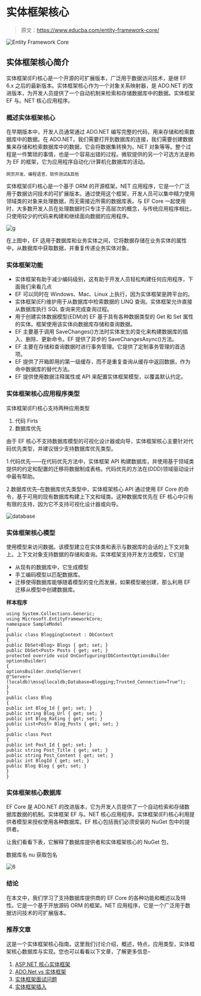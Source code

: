 # 实体框架核心

> 原文：<https://www.educba.com/entity-framework-core/>

![Entity Framework Core](img/ce6c2a22153f7cae82bb258964a26cbc.png)



## 实体框架核心简介

实体框架(EF)核心是一个开源的可扩展版本，广泛用于数据访问技术，是继 EF 6.x 之后的最新版本。实体框架核心作为一个对象关系映射器，是 ADO.NET 的改进版本，为开发人员提供了一个自动机制来检索和存储数据库中的数据。实体框架 EF 与。NET 核心应用程序。

### 概述实体框架核心

在早期版本中，开发人员通常通过 ADO.NET 编写完整的代码，用来存储和检索数据库中的数据。在 ADO.NET，我们需要打开到数据库的连接，我们需要创建数据集来存储和检索数据库中的数据，它会将数据集转换为。NET 对象等等。整个过程是一件繁琐的事情，也是一个容易出错的过程。微软提供的另一个可选方法是称为 EF 的框架，它为应用程序自动化/计算机化数据库的活动。

<small>网页开发、编程语言、软件测试&其他</small>

实体框架(EF)核心是一个基于 ORM 的开源框架。NET 应用程序，它是一个广泛用于数据访问技术的可扩展版本。通过使用这个框架，开发人员可以集中精力使用领域类的对象来处理数据，而无需接近所需的数据库表。与 EF Core 一起使用时，大多数开发人员在处理数据时只专注于高层次的概念，与传统应用程序相比，只使用较少的代码来构建和继续面向数据的应用程序。

![g](img/d3e466872cdcc6cc3f98f170532c8af4.png)



在上图中，EF 适用于数据库和业务实体之间，它将数据存储在业务实体的属性中，从数据库中获取数据，并重复传递业务实体对象。

### 实体框架功能

*   实体框架有助于减少编码级别，这有助于开发人员轻松构建任何应用程序，下面我们来看几点
*   EF 可以同时在 Windows、Mac、Linux 上执行，因为实体框架是跨平台的。
*   实体框架(EF)维护用于从数据库中检索数据的 LINQ 查询。实体框架允许直接从数据库执行 SQL 查询来完成查询过程。
*   用于创建实体数据模型(EDM)的 EF 基于具有各种数据类型的 Get 和 Set 属性的实体。框架使用该实体向数据库存储和查询数据。
*   EF 主要基于调用 SaveChanges()方法时实体发生的变化来构建数据库的插入、删除、更新命令。EF 提供了异步的 SaveChangesAsync()方法。
*   EF 主要在存储和查询数据时进行事务管理。它提供了定制事务管理的首选项。
*   EF 提供了开箱即用的第一级缓存，而不是重复查询从缓存中返回数据，作为命中数据库的替代方法。
*   EF 提供使用数据注释属性或 API 来配置实体框架模型，以覆盖默认约定。

### 实体框架核心应用程序类型

实体框架(EF)核心支持两种应用类型

1.  代码 Firts
2.  数据库优先

由于 EF 核心不支持数据库模型的可视化设计器或向导，实体框架核心主要针对代码优先类型，并建议很少支持数据库优先类型。

1.代码优先——在代码优先方法中，实体框架 API 构建数据库，并使用基于领域类提供的约定和配置的迁移将数据制成表格。代码优先的方法在(DDD)领域驱动设计中最有帮助。

2.数据库优先–在数据库优先类型中，实体框架核心 API 通过使用 EF Core 的命令，基于可用的现有数据库构建上下文和域类。这种数据库优先在 EF 核心中只有有限的支持，因为它不支持可视化设计器或向导。

![database](img/bff785b043519765a08b456dcfb041a5.png)



### 实体框架核心模型

使用模型来访问数据。该模型建立在实体类和表示与数据库的会话的上下文对象上。上下文对象支持数据的存储和查询。实体框架支持开发方法模型，它们是

*   从现有的数据库中，它生成模型
*   手工编码模型以匹配数据库。
*   迁移使得数据库能够随着模型的变化而发展，如果模型被创建，那么利用 EF 迁移从模型中创建数据库。

**样本程序**

```
using System.Collections.Generic;
using Microsoft.EntityFrameworkCore;
namespace SampleModel
{
public class BloggingContext : DbContext
{
public DbSet<Blog> Blogs { get; set; }
public DbSet<Post> Posts { get; set; }
protected override void OnConfiguring(DbContextOptionsBuilder optionsBuilder)
{
optionsBuilder.UseSqlServer(
@"Server=(localdb)\mssqllocaldb;Database=Blogging;Trusted_Connection=True");
}
}
public class Blog
{
public int Blog_Id { get; set; }
public string Blog_Url { get; set; }
public int Blog_Rating { get; set; }
public List<Post> Blog_Posts { get; set; }
}
public class Post
{
public int Post_Id { get; set; }
public string Post_Title { get; set; }
public string Post_Content { get; set; }
public int BlogId { get; set; }
public Blog Blog { get; set; }
}
}
```

### 实体框架核心数据库

EF Core 是 ADO.NET 的改进版本，它为开发人员提供了一个自动检索和存储数据库数据的机制。实体框架 EF 与。NET 核心应用程序。实体框架(EF)核心利用提供者模型来授权使用各种数据库。EF 核心包括我们必须安装的 NuGet 包中的提供者。

让我们看看下表，它解释了数据库提供者和实体框架核心的 NuGet 包，

数据库名 nu 获取包名

![6](img/39cac953539af6c6aff1c060ffb3f792.png)



### 结论

在本文中，我们学习了支持数据库提供商的 EF Core 的各种功能和概述以及特性。它是一个基于开放源码 ORM 的框架。NET 应用程序，它是一个广泛用于数据访问技术的可扩展版本。

### 推荐文章

这是一个实体框架核心指南。这里我们讨论介绍，概述，特点，应用类型，实体框架核心数据库与实现。您也可以看看以下文章，了解更多信息–

1.  [ASP.NET 核心实体框架](https://www.educba.com/asp-dot-net-core-entity-framework/)
2.  [ADO.Net vs 实体框架](https://www.educba.com/ado-net-vs-entity-framework/)
3.  [实体框架面试问题](https://www.educba.com/entity-framework-interview-questions/)
4.  [实体框架插入](https://www.educba.com/entity-framework-insert/)





